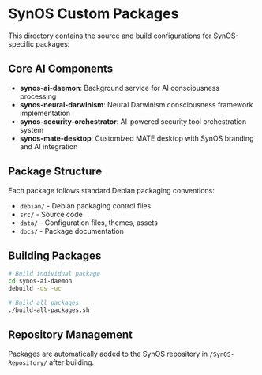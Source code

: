 # SynOS Custom Packages

This directory contains the source and build configurations for SynOS-specific packages:

## Core AI Components

- **synos-ai-daemon**: Background service for AI consciousness processing
- **synos-neural-darwinism**: Neural Darwinism consciousness framework implementation
- **synos-security-orchestrator**: AI-powered security tool orchestration system
- **synos-mate-desktop**: Customized MATE desktop with SynOS branding and AI integration

## Package Structure

Each package follows standard Debian packaging conventions:
- `debian/` - Debian packaging control files
- `src/` - Source code
- `data/` - Configuration files, themes, assets
- `docs/` - Package documentation

## Building Packages

```bash
# Build individual package
cd synos-ai-daemon
debuild -us -uc

# Build all packages
./build-all-packages.sh
```

## Repository Management

Packages are automatically added to the SynOS repository in `/SynOS-Repository/` after building.